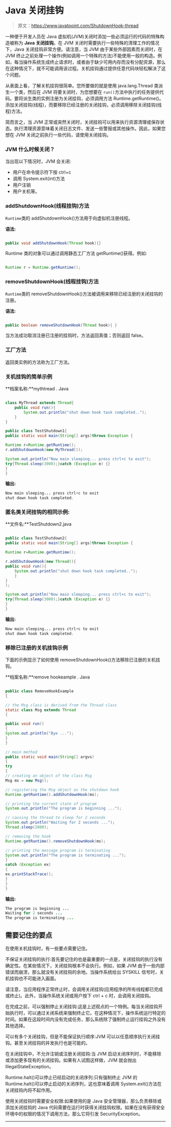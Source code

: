 # Java 关闭挂钩

> 原文：<https://www.javatpoint.com/ShutdownHook-thread>

一种便于开发人员在 Java 虚拟机(JVM)关闭时添加一些必须运行的代码的特殊构造被称为 **Java 关闭挂钩**。在 JVM 关闭时需要执行一些特殊的清理工作的情况下，Java 关闭挂钩非常方便。请注意，当 JVM 由于某些外部因素而关闭时，在 JVM 终止之前处理一个操作(例如调用一个特殊的方法)不能使用一般的构造。例如，每当操作系统生成终止请求时，或者由于缺少可用内存而没有分配资源，那么在这种情况下，就不可能调用该过程。关机挂钩通过提供任意代码块轻松解决了这个问题。

从表面上看，了解关机挂钩很简单。您所要做的就是使用 java.lang.Thread 类派生一个类，然后在 JVM 将要关闭时，为您想要在 `run()`方法中执行的任务提供代码。要将派生类的实例注册为关闭挂钩，必须调用方法 Runtime.getRuntime()。添加关闭挂钩(线程)，而要移除已经注册的关闭挂钩，必须调用移除关闭挂钩(线程)方法。

简而言之，当 JVM 正常或突然关闭时，关闭挂钩可以用来执行资源清理或保存状态。执行清理资源意味着关闭日志文件、发送一些警报或其他操作。因此，如果您想在 JVM 关闭之前执行一些代码，请使用关闭挂钩。

### JVM 什么时候关闭？

当出现以下情况时，JVM 会关闭:

*   用户在命令提示符下按 ctrl+c
*   调用 System.exit(int)方法
*   用户注销
*   用户关机等。

### addShutdownHook(线程挂钩)方法

`Runtime`类的 addShutdownHook()方法用于向虚拟机注册线程。

**语法:**

```java

public void addShutdownHook(Thread hook){}

```

Runtime 类的对象可以通过调用静态工厂方法 getRuntime()获得。例如:

```java

Runtime r = Runtime.getRuntime();

```

### removeShutdownHook(线程挂钩)方法

`Runtime`类的 removeShutdownHook()方法被调用来移除已经注册的关闭挂钩的注册。

**语法:**

```java

public boolean removeShutdownHook(Thread hook){ }  

```

当方法成功取消注册已注册的挂钩时，方法返回真值；否则返回 false。

### 工厂方法

返回类实例的方法称为工厂方法。

### 关机挂钩的简单示例

**档案名称:**mythtread . Java

```java

class MyThread extends Thread{  
    public void run(){  
        System.out.println("shut down hook task completed..");  
    }  
}  

public class TestShutdown1{  
public static void main(String[] args)throws Exception {  

Runtime r=Runtime.getRuntime();  
r.addShutdownHook(new MyThread());  

System.out.println("Now main sleeping... press ctrl+c to exit");  
try{Thread.sleep(3000);}catch (Exception e) {}  
}  
}  

```

**输出:**

```java
Now main sleeping... press ctrl+c to exit
shut down hook task completed.

```

### 匿名类关闭挂钩的相同示例:

**文件名:**TestShutdown2.java

```java

public class TestShutdown2{
public static void main(String[] args)throws Exception {

Runtime r=Runtime.getRuntime();

r.addShutdownHook(new Thread(){
public void run(){
	System.out.println("shut down hook task completed..");
	}
}
);

System.out.println("Now main sleeping... press ctrl+c to exit");
try{Thread.sleep(3000);}catch (Exception e) {}
}
}

```

**输出:**

```java
Now main sleeping... press ctrl+c to exit
shut down hook task completed.

```

### 移除已注册的关机挂钩示例

下面的示例显示了如何使用 removeShutdownHook()方法移除已注册的关机挂钩。

**档案名称:**remove hookeample . Java

```java

public class RemoveHookExample 
{

// the Msg class is derived from the Thread class
static class Msg extends Thread 
{

public void run() 
{
System.out.println("Bye ...");
}
}

// main method
public static void main(String[] argvs) 
{
try 
{
// creating an object of the class Msg
Msg ms = new Msg();

// registering the Msg object as the shutdown hook
Runtime.getRuntime().addShutdownHook(ms);

// printing the current state of program
System.out.println("The program is beginning ...");

// causing the thread to sleep for 2 seconds
System.out.println("Waiting for 2 seconds ...");
Thread.sleep(2000);

// removing the hook
Runtime.getRuntime().removeShutdownHook(ms);

// printing the message program is terminating 
System.out.println("The program is terminating ...");
} 
catch (Exception ex) 
{
ex.printStackTrace();
}
}
}

```

**输出:**

```java
The program is beginning ...
Waiting for 2 seconds ...
The program is terminating ...

```

## 需要记住的要点

在使用关机挂钩时，有一些要点需要记住。

不保证关闭挂钩的执行:首先要记住的也是最重要的一点是，关闭挂钩的执行没有确定性。在某些情况下，关闭挂钩根本不会执行。例如，如果 JVM 由于一些内部错误而崩溃，那么就没有关闭挂钩的余地。当操作系统给出 SYSKILL 信号时，关机挂钩也不可能进入画面。

请注意，当应用程序正常终止时，会调用关闭挂钩(应用程序的所有线程都已完成或终止)。此外，当操作系统关闭或用户按下 ctrl + c 时，会调用关闭挂钩。

在完成之前，可以强制停止关闭挂钩:这是上述观点的一个特例。每当关闭挂钩开始执行时，可以通过关闭系统来强制终止它。在这种情况下，操作系统运行特定的时间。如果在这段时间内没有完成任务，那么系统除了强制终止运行挂钩之外没有其他选择。

可以有多个关闭挂钩，但是不能保证执行顺序:JVM 可以以任意顺序执行关闭挂钩。甚至关闭挂钩的并发执行也是可能的。

在关闭挂钩中，不允许注销或注册关闭挂钩:当 JVM 启动关闭序列时，不能移除或添加更多现有的关闭挂钩。如果有人试图这样做，JVM 就会抛出 IllegalStateException。

Runtime.halt()可以停止已经启动的关闭序列:只有强制终止 JVM 的 Runtime.halt()可以停止启动的关闭序列，这也意味着调用 System.exit()方法在关闭挂钩内将不起作用。

使用关闭挂钩时需要安全权限:如果使用的是 Java 安全管理器，那么负责移除或添加关闭挂钩的 Java 代码需要在运行时获得关闭挂钩权限。如果在没有获得安全环境中的权限的情况下调用方法，那么它将引发 SecurityException。

* * *